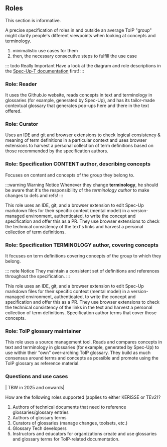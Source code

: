 

## Roles
This section is informative.

A precise specification of roles in and outside an average ToIP "group" might clarify people's different viewpoints when looking at concepts and terminology.

1. minimalistic use cases for them
2. then, the necessary consecutive steps to fulfill the use case

::: todo Really Important
 Have a look at the diagram and role descriptions in the [Spec-Up-T documentation](https://trustoverip.github.io/spec-up-t-website/docs/intro) first!
:::

### Role: Reader
It uses the Github.io website, reads concepts in text and terminology in glossaries (for example, generated by Spec-Up), and has its tailor-made contextual glossary that generates pop-ups here and there in the text offered.

### Role: Curator
Uses an IDE and git and browser extensions to check logical consistency & meaning of term definitions in a particular context and uses browser extensions to harvest a personal collection of term definitions based on those recommended by the specification authors.

### Role: Specification CONTENT author, describing concepts
Focuses on content and concepts of the group they belong to. 

:::warning Warning Notice
Whenever they change **terminology**, he should be aware that it's the responsibility of the *terminology author* to make changes to defs and refs!
:::

This role uses an IDE, git, and a browser extension to edit  Spec-Up markdown files for their specific context (mental model) in a version-managed environment, authenticated, to write the concept and specification and offer this as a PR. They use browser extensions to check the technical consistency of the text's links and harvest a personal collection of term definitions.


### Role: Specification TERMINOLOGY author, covering concepts
It focuses on term definitions covering concepts of the group to which they belong.

::: note Notice
They maintain a consistent set of definitions and references throughout the specification.
:::

This role uses an IDE, git, and a browser extension to edit  Spec-Up markdown files for their specific context (mental model) in a version-managed environment, authenticated, to write the concept and specification and offer this as a PR. They use browser extensions to check the technical consistency of the links in the text and harvest a personal collection of term definitions. Specification author terms that cover those concepts.

### Role: ToIP glossary maintainer
This role uses a source management tool. Reads and compares concepts in text and terminology in glossaries (for example, generated by Spec-Up) to use within their "own" over-arching ToIP glossary. They build as much consensus around terms and concepts as possible and promote using the ToIP glossary as reference material.


### Questions and use cases

| TBW in 2025 and onwards|

How are the following roles supported (applies to either KERISSE or TEv2)?

1. Authors of technical documents that need to reference glossaries/glossary entries
2. Authors of glossary terms
3. Curators of glossaries (manage changes, toolsets, etc.)
4. Glossary Tech developers
5. Instructors and educators for organizations create and use glossaries and glossary terms for ToIP-related documentation.